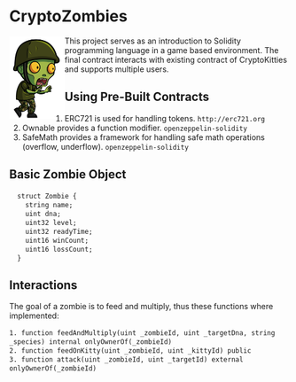 # CryptoZombies
<img src="zombie.png" width="100" align="left">
This project serves as an introduction to Solidity programming language in a game based environment. 
The final contract interacts with existing contract of CryptoKitties and supports multiple users. 



## Using Pre-Built Contracts
1. ERC721 is used for handling tokens.  `http://erc721.org`
2. Ownable provides a function modifier. `openzeppelin-solidity`
3. SafeMath provides a framework for handling safe math operations (overflow, underflow). `openzeppelin-solidity`

## Basic Zombie Object
```
  struct Zombie {
    string name;
    uint dna;
    uint32 level;
    uint32 readyTime;
    uint16 winCount;
    uint16 lossCount;
  }
```
## Interactions
The goal of a zombie is to feed and multiply, thus these functions where implemented:
```
1. function feedAndMultiply(uint _zombieId, uint _targetDna, string _species) internal onlyOwnerOf(_zombieId)
2. function feedOnKitty(uint _zombieId, uint _kittyId) public
3. function attack(uint _zombieId, uint _targetId) external onlyOwnerOf(_zombieId)
```

